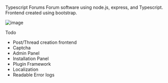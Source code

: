 Typescript Forums
Forum software using node.js, express, and Typescript. Frontend created using bootstrap.

![image](https://github.com/jacobbello/typescript-forums/assets/56460251/98161011-e063-46ab-be96-57d8c1378e57)

Todo
- Post/Thread creation frontend
- Captcha
- Admin Panel
- Installation Panel
- Plugin Framework
- Localization
- Readable Error logs
